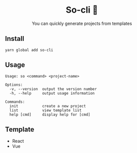 <div align="center">

# So-cli 🔨

You can quickly generate projects from templates

</div>

## Install

```
yarn global add so-cli
```

## Usage

```
Usage: so <command> <project-name>

Options:
  -v, --version  output the version number
  -h, --help     output usage information

Commands:
  init           create a new project
  list           view template list
  help [cmd]     display help for [cmd]
```

## Template

- React
- Vue
